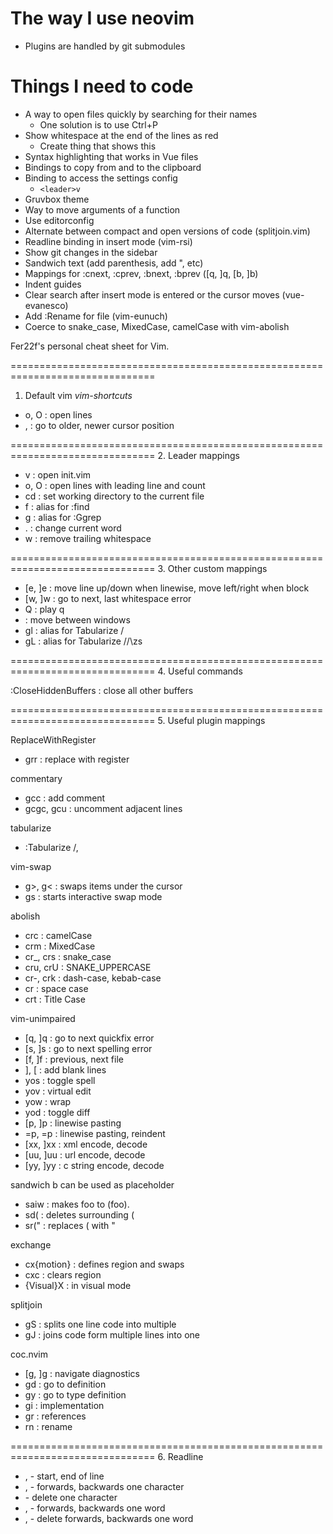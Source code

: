 # The way I use neovim

* Plugins are handled by git submodules

# Things I need to code

* A way to open files quickly by searching for their names
    * One solution is to use Ctrl+P
* Show whitespace at the end of the lines as red
    * Create thing that shows this
* Syntax highlighting that works in Vue files
* Bindings to copy from and to the clipboard
* Binding to access the settings config
    * `<leader>v`
* Gruvbox theme
* Way to move arguments of a function
* Use editorconfig
* Alternate between compact and open versions of code (splitjoin.vim)
* Readline binding in insert mode (vim-rsi)
* Show git changes in the sidebar
* Sandwich text (add parenthesis, add ", etc)
* Mappings for :cnext, :cprev, :bnext, :bprev ([q, ]q, [b, ]b)
* Indent guides
* Clear search after insert mode is entered or the cursor moves (vue-evanesco)
* Add :Rename for file (vim-eunuch)
* Coerce to snake_case, MixedCase, camelCase with vim-abolish

Fer22f's personal cheat sheet for Vim.

===============================================================================
1. Default vim                                                  *vim-shortcuts*

  - o, O : open lines
  - <C-O>, <C-I> : go to older, newer cursor position

===============================================================================
2. Leader mappings

  - v : open init.vim
  - o, O : open lines with leading line and count
  - cd : set working directory to the current file
  - f : alias for :find
  - g : alias for :Ggrep
  - . : change current word
  - w : remove trailing whitespace

===============================================================================
3. Other custom mappings

  - [e, ]e : move line up/down when linewise, move left/right when block
  - [w, ]w : go to next, last whitespace error
  - Q : play q
  - <A-h> <A-j> <A-k> <A-l> : move between windows
  - gl : alias for Tabularize /
  - gL : alias for Tabularize //\zs

===============================================================================
4. Useful commands

  :CloseHiddenBuffers : close all other buffers

===============================================================================
5. Useful plugin mappings

ReplaceWithRegister
  - grr : replace with register

commentary
  - gcc : add comment
  - gcgc, gcu : uncomment adjacent lines

tabularize
  - :Tabularize /,

vim-swap
  - g>, g< : swaps items under the cursor
  - gs : starts interactive swap mode

abolish
  - crc : camelCase
  - crm : MixedCase
  - cr_, crs : snake_case
  - cru, crU : SNAKE_UPPERCASE
  - cr-, crk : dash-case, kebab-case
  - cr<space> : space case
  - crt : Title Case

vim-unimpaired
  - [q, ]q : go to next quickfix error
  - [s, ]s : go to next spelling error
  - [f, ]f : previous, next file
  - ]<space>, [<space> : add blank lines
  - yos : toggle spell
  - yov : virtual edit
  - yow : wrap
  - yod : toggle diff
  - [p, ]p : linewise pasting
  - =p, =p : linewise pasting, reindent
  - [xx, ]xx : xml encode, decode
  - [uu, ]uu : url encode, decode
  - [yy, ]yy : c string encode, decode

sandwich
  b can be used as placeholder

  - saiw : makes foo to (foo).
  - sd( : deletes surrounding (
  - sr(" : replaces ( with "

exchange
  - cx{motion} : defines region and swaps
  - cxc : clears region
  - {Visual}X : in visual mode

splitjoin
  - gS : splits one line code into multiple
  - gJ : joins code form multiple lines into one

coc.nvim
  - [g, ]g : navigate diagnostics
  - gd : go to definition
  - gy : go to type definition
  - gi : implementation
  - gr : references
  - <space>rn : rename

===============================================================================
6. Readline

 - <C-a>, <C-e>  - start, end of line
 - <C-f>, <C-b>  - forwards, backwards one character
 - <C-d>         - delete one character
 - <M-f>, <M-b>  - forwards, backwards one word
 - <M-d>, <M-BS> - delete forwards, backwards one word

